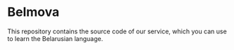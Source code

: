 # Belmova
This repository contains the source code of our service, which you can use to learn the Belarusian language.